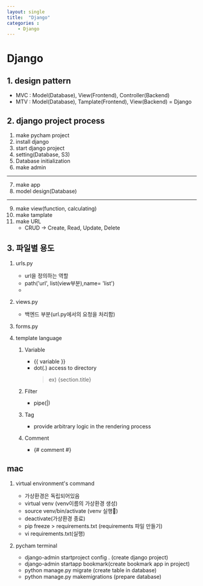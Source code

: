 ```yaml
---
layout: single
title:  "Django"
categories : 
    - Django
---
```


# Django

## 1. design pattern
  - MVC : Model(Database), View(Frontend), Controller(Backend)
  - MTV : Model(Database), Tamplate(Frontend), View(Backend) = Django


## 2. django project process

  1. make pycham project
  2. install django
  3. start django project
  4. setting(Database, S3)
  5. Database initialization
  6. make admin
---
  7. make app
  8. model design(Database)
---
  9. make view(function, calculating)
  10. make tamplate  
  11. make URL  
      - CRUD -> Create, Read, Update, Delete


## 3. 파일별 용도

  1. urls.py  
      - url을 정의하는 역할
      - path('url', list(view부분),name= 'list')
      - 

  2. views.py
      - 백엔드 부분(url.py에서의 요청을 처리함)

  3. forms.py

  4. template language
      1. Variable
         - {{ variable }}
         - dot(.) access to directory
           > ex) {section.title}
      
      2. Filter
         - pipe(|)

      3. Tag
         - provide arbitrary logic in the rendering process

      4. Comment
         - {# comment #} 



## mac

  1. virtual environment's command  
      - 가상환경은 독립되어있음  
      - virtual venv (venv이름의 가상환경 생성)  
      - source venv/bin/activate (venv 실행)  
      - deactivate(가상환경 종료)  
      - pip freeze > requirements.txt (requirements 파일 만들기)  
      - vi requirements.txt(실행)  
  
  2. pycham terminal  
      - django-admin startproject config . (create django project)  
      - django-admin startapp bookmark(create bookmark app in project)  
      - python manage.py migrate (create table in database)
      - python manage.py makemigrations (prepare database)


